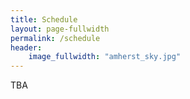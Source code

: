 ```yaml
---
title: Schedule
layout: page-fullwidth
permalink: /schedule
header:
    image_fullwidth: "amherst_sky.jpg"
---
```


TBA
